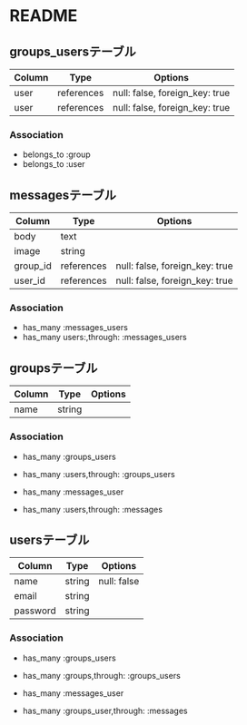 # README
## groups_usersテーブル

|Column|Type|Options|
|------|----|-------|
|user|references|null: false, foreign_key: true|
|user|references|null: false, foreign_key: true|

### Association

- belongs_to :group
- belongs_to :user

## messagesテーブル
|Column|Type|Options|
|------|----|-------|
|body|text|   |
|image|string|    |
|group_id|references|null: false, foreign_key: true |
|user_id|references|null: false, foreign_key: true|

### Association
- has_many :messages_users
- has_many users:,through: :messages_users
## groupsテーブル
|Column|Type|Options|
|------|----|-------|
|name|string|
### Association
- has_many :groups_users
- has_many :users,through: :groups_users

- has_many :messages_user
- has_many :users,through: :messages

## usersテーブル
|Column|Type|Options|
|------|----|-------|
|name|string|null: false|
|email|string|          |
|password|string|       |
### Association
- has_many :groups_users
- has_many :groups,through: :groups_users

- has_many :messages_user
- has_many :groups_user,through: :messages
